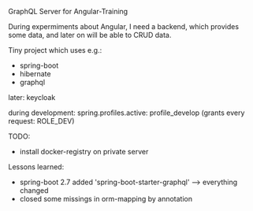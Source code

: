 GraphQL Server for Angular-Training

During expermiments about Angular, I need a backend, which provides some data, and later on will be able to CRUD data.

Tiny project which uses e.g.:
* spring-boot
* hibernate
* graphql

later: keycloak

during development:
 spring.profiles.active: profile_develop (grants every request: ROLE_DEV)
 
 TODO:
 * install docker-registry on private server
 
 Lessons learned:
 * spring-boot 2.7 added 'spring-boot-starter-graphql' --> everything changed
 * closed some missings in orm-mapping by annotation
 
